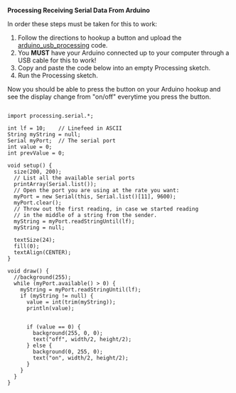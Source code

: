 **Processing Receiving Serial Data From Arduino**


In order these steps must be taken for this to work:
1. Follow the directions to hookup a button and upload the [arduino_usb_processing](ARDUINO/Code/arduino_usb_processing) code.
2. You **MUST** have your Arduino connected up to your computer through a USB cable for this to work!
3. Copy and paste the code below into an empty Processing sketch.
4. Run the Processing sketch.

Now you should be able to press the button on your Arduino hookup and see the display change from "on/off" everytime you press the button.

```

import processing.serial.*;

int lf = 10;    // Linefeed in ASCII
String myString = null;
Serial myPort;  // The serial port
int value = 0;
int prevValue = 0;

void setup() {
  size(200, 200);
  // List all the available serial ports
  printArray(Serial.list());
  // Open the port you are using at the rate you want:
  myPort = new Serial(this, Serial.list()[11], 9600);
  myPort.clear();
  // Throw out the first reading, in case we started reading 
  // in the middle of a string from the sender.
  myString = myPort.readStringUntil(lf);
  myString = null;

  textSize(24);
  fill(0);
  textAlign(CENTER);
}

void draw() {
  //background(255);
  while (myPort.available() > 0) {
    myString = myPort.readStringUntil(lf);
    if (myString != null) {
      value = int(trim(myString));
      println(value);


      if (value == 0) {
        background(255, 0, 0);
        text("off", width/2, height/2);
      } else {
        background(0, 255, 0);
        text("on", width/2, height/2);
      }      
    }
  }
}
```
